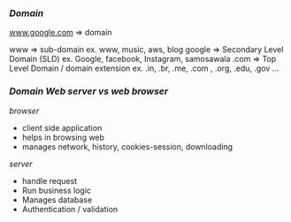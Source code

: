 ### _Domain_

www.google.com => domain

www => sub-domain ex. www, music, aws, blog
google => Secondary Level Domain (SLD) ex. Google, facebook, Instagram, samosawala
.com => Top Level Domain / domain extension ex. .in, .br, .me, .com , .org, .edu, .gov …

### _Domain_ _Web server vs web browser_

_browser_

- client side application
- helps in browsing web
- manages network, history, cookies-session, downloading

_server_

- handle request
- Run business logic
- Manages database
- Authentication / validation
